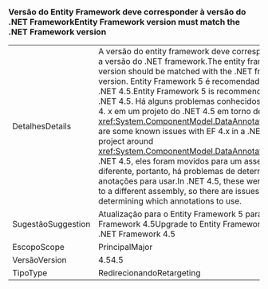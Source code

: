 ### <a name="entity-framework-version-must-match-the-net-framework-version"></a><span data-ttu-id="f7705-101">Versão do Entity Framework deve corresponder à versão do .NET Framework</span><span class="sxs-lookup"><span data-stu-id="f7705-101">Entity Framework version must match the .NET Framework version</span></span>

|   |   |
|---|---|
|<span data-ttu-id="f7705-102">Detalhes</span><span class="sxs-lookup"><span data-stu-id="f7705-102">Details</span></span>|<span data-ttu-id="f7705-103">A versão do entity framework deve corresponder com a versão do .NET framework.</span><span class="sxs-lookup"><span data-stu-id="f7705-103">The entity framework version should be matched with the .NET framework version.</span></span> <span data-ttu-id="f7705-104">Entity Framework 5 é recomendado para o .NET 4.5.</span><span class="sxs-lookup"><span data-stu-id="f7705-104">Entity Framework 5 is recommended for .NET 4.5.</span></span> <span data-ttu-id="f7705-105">Há alguns problemas conhecidos com o EF 4. x em um projeto do .NET 4.5 em torno de <xref:System.ComponentModel.DataAnnotations>.</span><span class="sxs-lookup"><span data-stu-id="f7705-105">There are some known issues with EF 4.x in a .NET 4.5 project around <xref:System.ComponentModel.DataAnnotations>.</span></span> <span data-ttu-id="f7705-106">No .NET 4.5, eles foram movidos para um assembly diferente, portanto, há problemas de determinar quais anotações para usar.</span><span class="sxs-lookup"><span data-stu-id="f7705-106">In .NET 4.5, these were moved to a different assembly, so there are issues determining which annotations to use.</span></span>|
|<span data-ttu-id="f7705-107">Sugestão</span><span class="sxs-lookup"><span data-stu-id="f7705-107">Suggestion</span></span>|<span data-ttu-id="f7705-108">Atualização para o Entity Framework 5 para o .NET Framework 4.5</span><span class="sxs-lookup"><span data-stu-id="f7705-108">Upgrade to Entity Framework 5 for .NET Framework 4.5</span></span>|
|<span data-ttu-id="f7705-109">Escopo</span><span class="sxs-lookup"><span data-stu-id="f7705-109">Scope</span></span>|<span data-ttu-id="f7705-110">Principal</span><span class="sxs-lookup"><span data-stu-id="f7705-110">Major</span></span>|
|<span data-ttu-id="f7705-111">Versão</span><span class="sxs-lookup"><span data-stu-id="f7705-111">Version</span></span>|<span data-ttu-id="f7705-112">4.5</span><span class="sxs-lookup"><span data-stu-id="f7705-112">4.5</span></span>|
|<span data-ttu-id="f7705-113">Tipo</span><span class="sxs-lookup"><span data-stu-id="f7705-113">Type</span></span>|<span data-ttu-id="f7705-114">Redirecionando</span><span class="sxs-lookup"><span data-stu-id="f7705-114">Retargeting</span></span>|

